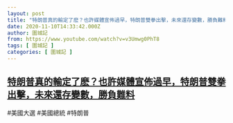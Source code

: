 ```yaml
---
layout: post
title: "特朗普真的輸定了麽？也許媒體宣佈過早，特朗普雙拳出擊，未來還存變數，勝負難料"
date: 2020-11-10T14:33:42.000Z
author: 圍城記
from: https://www.youtube.com/watch?v=v3Umwg0PhT8
tags: [ 圍城記 ]
categories: [ 圍城記 ]
---
```

<!--1605018822000-->
[特朗普真的輸定了麽？也許媒體宣佈過早，特朗普雙拳出擊，未來還存變數，勝負難料](https://www.youtube.com/watch?v=v3Umwg0PhT8)
------

<div>
#美國大選 #美國總統 #特朗普
</div>
